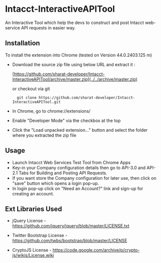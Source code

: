 # Intacct-InteractiveAPITool
An Interactive Tool which help the devs to construct and post Intacct web-service API requests in easier way.

Installation
------------

To install the extension into Chrome (tested on Version 44.0.2403.125 m)

* Download the source zip file using below URL and extract it :

    [https://github.com/sharat-developer/Intacct-InteractiveAPITool/archive/master.zip](../../archive/master.zip)
    
    or checkout via git
    
        git clone https://github.com/sharat-developer/Intacct-InteractiveAPITool.git
        
* In Chrome, go to chrome://extensions/
* Enable "Developer Mode" via the checkbox at the top
* Click the "Load unpacked extension..." button and select the folder where you extracted the zip file

Usage
------------
* Launch Intacct Web Services Test Tool from Chrome Apps
* Key-in your Company configuration details then go to API-3.0 and API-2.1 Tabs for Building and Posting API Requests.
* If you want store the Company configuration for later use, then click on "save" button which opens a login pop-up.
* In login pop-up click on "Need an Account?" link and sign-up for creating an account.

Ext Libraries Used
------------
* jQuery 
    License - https://github.com/jquery/jquery/blob/master/LICENSE.txt
    
* Twitter Bootstrap
    License - https://github.com/twbs/bootstrap/blob/master/LICENSE
    
* CryptoJS 
    License - https://code.google.com/archive/p/crypto-js/wikis/License.wiki